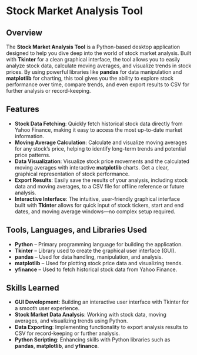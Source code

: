 # Stock Market Analysis Tool

## Overview
The **Stock Market Analysis Tool** is a Python-based desktop application designed to help you dive deep into the world of stock market analysis. Built with **Tkinter** for a clean graphical interface, the tool allows you to easily analyze stock data, calculate moving averages, and visualize trends in stock prices. By using powerful libraries like **pandas** for data manipulation and **matplotlib** for charting, this tool gives you the ability to explore stock performance over time, compare trends, and even export results to CSV for further analysis or record-keeping.

## Features
- **Stock Data Fetching**: Quickly fetch historical stock data directly from Yahoo Finance, making it easy to access the most up-to-date market information.
- **Moving Average Calculation**: Calculate and visualize moving averages for any stock’s price, helping to identify long-term trends and potential price patterns.
- **Data Visualization**: Visualize stock price movements and the calculated moving averages with interactive **matplotlib** charts. Get a clear, graphical representation of stock performance.
- **Export Results**: Easily save the results of your analysis, including stock data and moving averages, to a CSV file for offline reference or future analysis.
- **Interactive Interface**: The intuitive, user-friendly graphical interface built with **Tkinter** allows for quick input of stock tickers, start and end dates, and moving average windows—no complex setup required.

## Tools, Languages, and Libraries Used
- **Python** – Primary programming language for building the application.
- **Tkinter** – Library used to create the graphical user interface (GUI).
- **pandas** – Used for data handling, manipulation, and analysis.
- **matplotlib** – Used for plotting stock price data and visualizing trends.
- **yfinance** – Used to fetch historical stock data from Yahoo Finance.

## Skills Learned
- **GUI Development**: Building an interactive user interface with Tkinter for a smooth user experience.
- **Stock Market Data Analysis**: Working with stock data, moving averages, and visualizing trends using Python.
- **Data Exporting**: Implementing functionality to export analysis results to CSV for record-keeping or further analysis.
- **Python Scripting**: Enhancing skills with Python libraries such as **pandas**, **matplotlib**, and **yfinance**.
